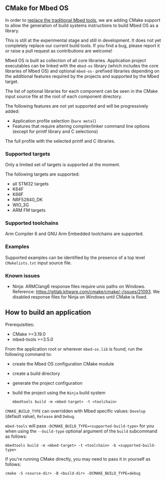 ## CMake for Mbed OS

In order to [replace the traditional Mbed tools](https://os.mbed.com/blog/entry/Introducing-the-new-Mbed-Tools/), we are adding CMake support to allow the generation of build systems instructions to build Mbed OS as a library.

This is still at the experimental stage and still in development. It does not yet completely replace our current build tools. If you find a bug, please report it or raise a pull request as contributions are welcome!

Mbed OS is built as collection of all core libraries. Application project executables can be linked with the `mbed-os` library (which includes the core libraries of Mbed OS) and optional `mbed-os-` prefixed libraries depending on the additional features required by the projects and supported by the Mbed target.

The list of optional libraries for each component can be seen in the CMake input source file at the root of each component directory.

The following features are not yet supported and will be progressively added:
* Application profile selection (`bare metal`)
* Features that require altering compiler/linker command line options (except for printf library and C selections)

The full profile with the selected printf and C libraries.

### Supported targets

Only a limited set of targets is supported at the moment.

The following targets are supported:
- all STM32 targets 
- K64F 
- K66F
- NRF52840_DK
- WIO_3G
- ARM FM targets

### Supported toolchains

Arm Compiler 6 and GNU Arm Embedded toolchains are supported.

### Examples

Supported examples can be identified by the presence of a top level `CMakelists.txt` input source file.

### Known issues

- Ninja: ARMClang6 response files require unix paths on Windows. Reference: https://gitlab.kitware.com/cmake/cmake/-/issues/21093. We disabled response files for Ninja on Windows until CMake is fixed.

## How to build an application

Prerequisities:
- CMake >=3.19.0
- mbed-tools >=3.5.0

From the application root or wherever `mbed-os.lib` is found, run the following command to:
 * create the Mbed OS configuration CMake module
 * create a build directory
 * generate the project configuration
 * build the project using the `Ninja` build system

    ```
    mbedtools build -m <mbed-target> -t <toolchain>
    ```

`CMAKE_BUILD_TYPE` can overridden with Mbed specific values: `Develop` (default value), `Release` and `Debug`.

`mbed-tools` will pass `-DCMAKE_BUILD_TYPE=<supported-build-type>` for you when using the `--build-type` optional argument of the `build` subcommand as follows: 

```
mbedtools build -m <mbed-target> -t <toolchain> -b <supported-build-type>
```

If you're running CMake directly, you may need to pass it in yourself as follows:
```
cmake -S <source-dir> -B <build-dir> -DCMAKE_BUILD_TYPE=debug
```
